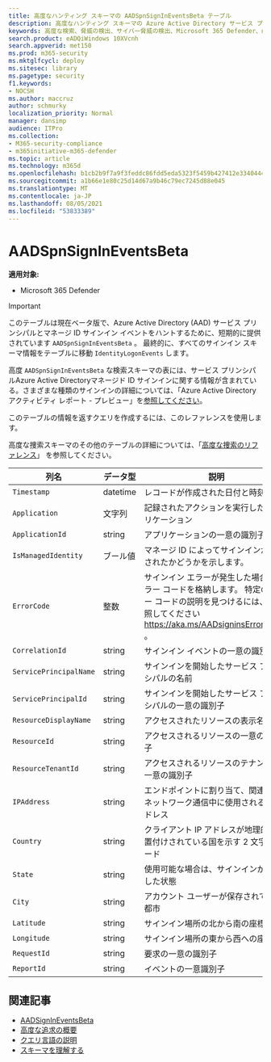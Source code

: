 ```yaml
---
title: 高度なハンティング スキーマの AADSpnSignInEventsBeta テーブル
description: 高度なハンティング スキーマの Azure Active Directory サービス プリンシパルおよびマネージ ID サインイン イベント テーブルに関連付けられている情報について説明します。
keywords: 高度な検索、脅威の検出、サイバー脅威の検出、Microsoft 365 Defender、microsoft 365、m365、検索、クエリ、テレメトリ、スキーマ参照、kusto、table、column、data type、description、AlertInfo、アラート、エンティティ、証拠、ファイル、IP アドレス、デバイス、コンピューター、ユーザー、アカウント、ID、AAD
search.product: eADQiWindows 10XVcnh
search.appverid: met150
ms.prod: m365-security
ms.mktglfcycl: deploy
ms.sitesec: library
ms.pagetype: security
f1.keywords:
- NOCSH
ms.author: maccruz
author: schmurky
localization_priority: Normal
manager: dansimp
audience: ITPro
ms.collection:
- M365-security-compliance
- m365initiative-m365-defender
ms.topic: article
ms.technology: m365d
ms.openlocfilehash: b1cb2b9f7a9f3feddc86fdd5eda5323f5459b427412e334044433f589a85f594
ms.sourcegitcommit: a1b66e1e80c25d14d67a9b46c79ec7245d88e045
ms.translationtype: MT
ms.contentlocale: ja-JP
ms.lasthandoff: 08/05/2021
ms.locfileid: "53833389"
---
```

# <a name="aadspnsignineventsbeta"></a>AADSpnSignInEventsBeta

**適用対象:**

- Microsoft 365 Defender

>[!IMPORTANT]
> このテーブルは現在ベータ版で、Azure Active Directory (AAD) サービス プリンシパルとマネージ ID サインイン イベントをハントするために、短期的に提供されています `AADSpnSignInEventsBeta` 。 最終的に、すべてのサインイン スキーマ情報をテーブルに移動 `IdentityLogonEvents` します。



高度 `AADSpnSignInEventsBeta` な検索スキーマの表には、サービス プリンシパルAzure Active Directoryマネージド ID サインインに関する情報が含まれている。さまざまな種類のサインインの詳細については、「Azure Active Directoryアクティビティ レポート - プレビュー」を[参照してください](/azure/active-directory/reports-monitoring/concept-all-sign-ins)。

このテーブルの情報を返すクエリを作成するには、このレファレンスを使用します。

高度な捜索スキーマのその他のテーブルの詳細については、「[高度な捜索のリファレンス](/windows/security/threat-protection/microsoft-defender-atp/advanced-hunting-reference)」 を参照してください。





| 列名 | データ型 | 説明 |
|-----|-----|-----|
| `Timestamp` | datetime | レコードが作成された日付と時刻 |
| `Application` | 文字列 | 記録されたアクションを実行したアプリケーション |
| `ApplicationId` | string | アプリケーションの一意の識別子 |
| `IsManagedIdentity`    | ブール値       | マネージ ID によってサインインが開始されたかどうかを示します。 |
| `ErrorCode`    | 整数 | サインイン エラーが発生した場合のエラー コードを格納します。 特定のエラー コードの説明を見つけるには、 を参照してください <https://aka.ms/AADsigninsErrorCodes> 。 |
| `CorrelationId`        | string        | サインイン イベントの一意の識別子 |
| `ServicePrincipalName` | string        | サインインを開始したサービス プリンシパルの名前  |
| `ServicePrincipalId`   | string        | サインインを開始したサービス プリンシパルの一意の識別子  |
| `ResourceDisplayName`  | string        | アクセスされたリソースの表示名  |
| `ResourceId`           | string        | アクセスされるリソースの一意の識別子  |
| `ResourceTenantId`     | string        | アクセスされるリソースのテナントの一意の識別子 |
| `IPAddress`            | string        | エンドポイントに割り当て、関連するネットワーク通信中に使用される IP アドレス  |
| `Country`          | string        | クライアント IP アドレスが地理的に位置付けされている国を示す 2 文字のコード |
| `State`                | string        | 使用可能な場合は、サインインが発生した状態 |
| `City`                 | string        | アカウント ユーザーが保存されている都市  |
| `Latitude`             | string        | サインイン場所の北から南の座標 |
| `Longitude`            | string        | サインイン場所の東から西への座標 |
| `RequestId`            | string        | 要求の一意の識別子 |
|`ReportId` | string | イベントの一意識別子 |

 

## <a name="related-articles"></a>関連記事

-   [AADSignInEventsBeta](./advanced-hunting-aadsignineventsbeta-table.md)
-   [高度な追求の概要](/windows/security/threat-protection/microsoft-defender-atp/advanced-hunting-overview)
-   [クエリ言語の説明](/windows/security/threat-protection/microsoft-defender-atp/advanced-hunting-query-language)
-   [スキーマを理解する](/windows/security/threat-protection/microsoft-defender-atp/advanced-hunting-schema-reference)
